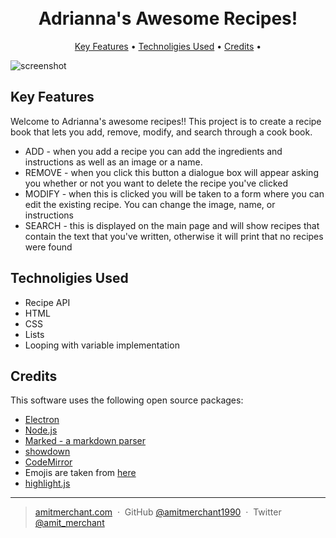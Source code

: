 <h1 align="center">
  <br>
  Adrianna's Awesome Recipes!
  <br>
 
</h1>



<p align="center">
  <a href="#key-features">Key Features</a> •
  <a href="#how-to-use">Technoligies Used</a> •
  <a href="#credits">Credits</a> •
</p>

![screenshot](https://raw.githubusercontent.com/amitmerchant1990/electron-markdownify/master/app/img/markdownify.gif)

## Key Features
Welcome to Adrianna's awesome recipes!! This project is to create a recipe book that lets you add, remove, modify, and search through a cook book.
* ADD - when you add a recipe you can add the ingredients and instructions as well as an image or a name.
* REMOVE - when you click this button a dialogue box will appear asking you whether or not you want to delete the recipe you've clicked
* MODIFY - when this is clicked you will be taken to a form where you can edit the existing recipe. You can change the image, name, or instructions
* SEARCH - this is displayed on the main page and will show recipes that contain the text that you've written, otherwise it will print that no recipes were found




## Technoligies Used
* Recipe API
* HTML
* CSS
* Lists
* Looping with variable implementation

## Credits

This software uses the following open source packages:

- [Electron](http://electron.atom.io/)
- [Node.js](https://nodejs.org/)
- [Marked - a markdown parser](https://github.com/chjj/marked)
- [showdown](http://showdownjs.github.io/showdown/)
- [CodeMirror](http://codemirror.net/)
- Emojis are taken from [here](https://github.com/arvida/emoji-cheat-sheet.com)
- [highlight.js](https://highlightjs.org/)





---

> [amitmerchant.com](https://www.amitmerchant.com) &nbsp;&middot;&nbsp;
> GitHub [@amitmerchant1990](https://github.com/amitmerchant1990) &nbsp;&middot;&nbsp;
> Twitter [@amit_merchant](https://twitter.com/amit_merchant)

